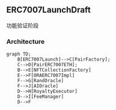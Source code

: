 ## ERC7007LaunchDraft

功能验证阶段

### Architecture

```mermaid
graph TD;
    B[ERC7007Launch]-->C[PairFactory];
    C-->D[PairERC7007ETH];
    B-->E[NFTCollectionFactory]
    E-->F[ORAERC7007Impl]
    F-->G[RandOracle]
    F-->J[AIOracle]
    D-->H[RoyaltyExecutor]
    D-->I[FeeManager]
    D-->F
```
